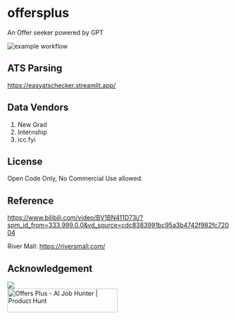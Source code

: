 # offersplus

An Offer seeker powered by GPT

![example workflow](https://github.com/chenyuan99/offer-plus/actions/workflows/django.yml/badge.svg)

## ATS Parsing

https://easyatschecker.streamlit.app/

## Data Vendors

1. New Grad
2. Internship
3. icc.fyi

## License

Open Code Only, No Commercial Use allowed.

## Reference

https://www.bilibili.com/video/BV1BN411D73i/?spm_id_from=333.999.0.0&vd_source=cdc8383991bc95a3b4742f982fc72004

River Mall: https://riversmall.com/

## Acknowledgement

<div class="row text-center">
    <div class="col">
        <a href="https://www.buymeacoffee.com/ivanchen"><img
                src="https://img.buymeacoffee.com/button-api/?text=Buy me a coffee&emoji=&slug=ivanchen&button_colour=FFDD00&font_colour=000000&font_family=Cookie&outline_colour=000000&coffee_colour=ffffff"/></a>
    </div>
    <div class="col">
        <a href="https://www.producthunt.com/products/offers-plus?utm_source=badge-follow&utm_medium=badge&utm_souce=badge-offers&#0045;plus"
           target="_blank"><img
                src="https://api.producthunt.com/widgets/embed-image/v1/follow.svg?product_id=577338&theme=neutral"
                alt="Offers&#0032;Plus - AI&#0032;Job&#0032;Hunter | Product Hunt"
                style="width: 250px; height: 54px;" width="250" height="54"/></a>
    </div>
</div>
